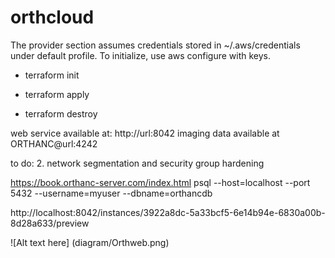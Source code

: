 # orthcloud

The provider section assumes credentials stored in ~/.aws/credentials under default profile. To initialize, use aws configure with keys.

* terraform init

* terraform apply

* terraform destroy

web service available at:
http://url:8042
imaging data available at 
ORTHANC@url:4242

to do:
2. network segmentation and security group hardening


https://book.orthanc-server.com/index.html
psql --host=localhost --port 5432 --username=myuser --dbname=orthancdb

http://localhost:8042/instances/3922a8dc-5a33bcf5-6e14b94e-6830a00b-8d28a633/preview

![Alt text here] (diagram/Orthweb.png)
